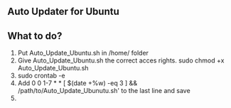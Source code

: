 ## Auto Updater for Ubuntu
## What to do?


1.  Put Auto_Update_Ubuntu.sh in /home/<user> folder
2.  Give Auto_Update_Ubuntu.sh the correct acces rights. sudo chmod +x Auto_Update_Ubuntu.sh
3.  sudo crontab -e
4.  Add 0 0 1-7 * * [ $(date +\%w) -eq 3 ] && /path/to/Auto_Update_Ubunutu.sh' to the last line and save
5.  

